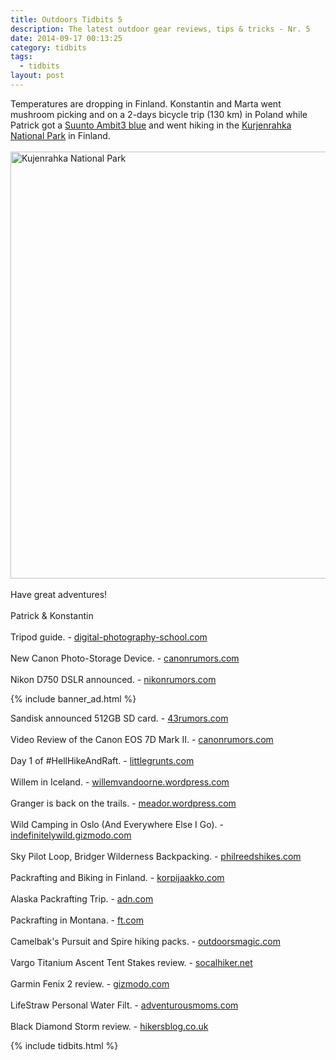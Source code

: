 ```yaml
---
title: Outdoors Tidbits 5
description: The latest outdoor gear reviews, tips & tricks - Nr. 5
date: 2014-09-17 00:13:25
category: tidbits
tags:
  - tidbits
layout: post
---
```

Temperatures are dropping in Finland. Konstantin and Marta went mushroom picking and on a 2-days bicycle trip (130 km) in Poland while Patrick got a <a href="http://amzn.to/1u418jo" target="_blank">Suunto Ambit3 blue</a> and went hiking in the [Kurjenrahka National Park](http://hikeventures.com/autumn-colors-around-lake-savojarvi/) in Finland. <br><br>
<a href="https://www.flickr.com/photos/90204224@N07/15030782888"><img src="https://c4.staticflickr.com/4/3879/15030782888_77cc87eabf_b.jpg" width="1024" height="683" alt="Kujenrahka National Park"></a><!--more--><br><br>
Have great adventures!<br><br>
Patrick & Konstantin<br><br>
Tripod guide. - [digital-photography-school.com](http://digital-photography-school.com/a-beginners-guide-to-tripods/)
<br><br>
New Canon Photo-Storage Device. - [canonrumors.com](http://www.canonrumors.com/2014/09/canon-developing-new-concept-photo-storage-device/)
<br><br>
Nikon D750 DSLR announced. - [nikonrumors.com](http://nikonrumors.com/2014/09/12/nikon-d750-full-frame-dslr-camera-announced.aspx/)

{% include banner_ad.html %}


Sandisk announced 512GB SD card. - [43rumors.com](http://www.43rumors.com/wanna-see-something-incredible-new-512gb-fast-card-from-sandisk-announced/)
<br><br>
Video Review of the Canon EOS 7D Mark II. - [canonrumors.com](http://www.canonrumors.com/2014/09/video-review-canon-eos-7d-mark-ii/)
<br><br>
Day 1 of #HellHikeAndRaft. - [littlegrunts.com](http://www.littlegrunts.com/hellhikeandraft-day-1-goat-pass-devil-shelf-lake/)
<br><br>
Willem in Iceland. - [willemvandoorne.wordpress.com](http://willemvandoorne.wordpress.com/2014/09/12/iceland-part-iii-kristinarstindar-and-other-bits-and-pieces/)
<br><br>
Granger is back on the trails. - [meador.wordpress.com](http://meador.wordpress.com/2014/09/14/back-on-the-trails)
<br><br>
Wild Camping in Oslo (And Everywhere Else I Go). - [indefinitelywild.gizmodo.com](http://indefinitelywild.gizmodo.com/wild-camping-in-oslo-and-everywhere-else-i-go-1632940916/+megneal)
<br><br>
Sky Pilot Loop, Bridger Wilderness Backpacking. - [philreedshikes.com](http://philreedshikes.com/2014/09/08/backpacking-the-sky-pilot-loop-bridger-wilderness-august-2014)
<br><br>
Packrafting and Biking in Finland. - [korpijaakko.com](http://korpijaakko.com/2014/09/15/one-raft-two-bikes-and-an-ancient-campsite)
<br><br>
Alaska Packrafting Trip. - [adn.com](http://www.adn.com/article/20140909/alyeska-twentymile-turnagain-arm-iconic-alaska-packraft-trip)
<br><br>
Packrafting in Montana. - [ft.com](http://www.ft.com/cms/s/0/6d6585d8-3766-11e4-8472-00144feabdc0.html#axzz3DWBSWrjp)
<br><br>
Camelbak's Pursuit and Spire hiking packs. - [outdoorsmagic.com](http://www.outdoorsmagic.com/outdoor-features/camelbaks-new-pursuit-hiking-pack/13313.html)
<br><br>
Vargo Titanium Ascent Tent Stakes review. - [socalhiker.net](http://socalhiker.net/gear-review-vargo-outdoors-titanium-ascent-tent-stakes/)
<br><br>
Garmin Fenix 2 review. - [gizmodo.com](http://gizmodo.com/garmin-fenix-2-watch-review-jack-of-all-trades-master-1622306578)<br><br>
LifeStraw Personal Water Filt. - [adventurousmoms.com](http://adventurousmoms.com/2014/09/gear-review-lifestraw-personal-water-filter/)
<br><br>
Black Diamond Storm review. - [hikersblog.co.uk](http://www.hikersblog.co.uk/black-diamond-storm-gear-review/)

{% include tidbits.html %}
